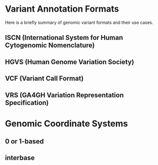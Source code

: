 # Variant Annotation Formats
Here is a briefly summary of genomic variant formats and their use cases.

## ISCN (International System for Human Cytogenomic Nomenclature)

## HGVS (Human Genome Variation Society)

## VCF (Variant Call Format)

## VRS (GA4GH Variation Representation Specification)

# Genomic Coordinate Systems

## 0 or 1-based

## interbase
